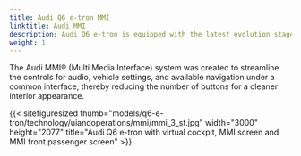 ```yaml
---
title: Audi Q6 e-tron MMI
linktitle: Audi MMI
description: Audi Q6 e-tron is equipped with the latest evolution stage of its MMI operating concepts with the MMI touch response.
weight: 1
---
```

<!-- markdownlint-disable MD033 -->
The Audi MMI® (Multi Media Interface) system was created to streamline the controls for audio, vehicle settings, and available navigation under a common interface, thereby reducing the number of buttons for a cleaner interior appearance.

{{< sitefiguresized thumb="models/q6-e-tron/technology/uiandoperations/mmi/mmi_3_st.jpg" width="3000" height="2077" title="Audi Q6 e-tron with virtual cockpit, MMI screen and MMI front passenger screen" >}}
